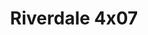 ---
layout: episodios
title: "Riverdale 4x07"
url_serie_padre: 'riverdale-temporada-4'
category: 'series'
capitulo: 'yes'
anio: '2019'
prev: 'capitulo-6'
proximo: 'capitulo-8'
sandbox: allow-same-origin allow-forms
idioma: 'Latino/Subtitulado'
reproductor: 'fembed'
calidad: 'Full HD'
subtitulo: 'si'
archivo: 'riverdale4x05.vtt'
reproductores: ["https://upstream.to/embed-awsjssm6ww2x.html","https://upstream.to/embed-yprmuqg1g963.html","https://www.ilovefembed.best/v/1x8g0hjnz65w2xl","https://www.ilovefembed.best/v/gm6r5c-435-j-qr","https://upstream.to/embed-nzgplrarzn5y.html","https://upstream.to/embed-ghx0sv2zppnd.html"]
tags:
- Drama
---